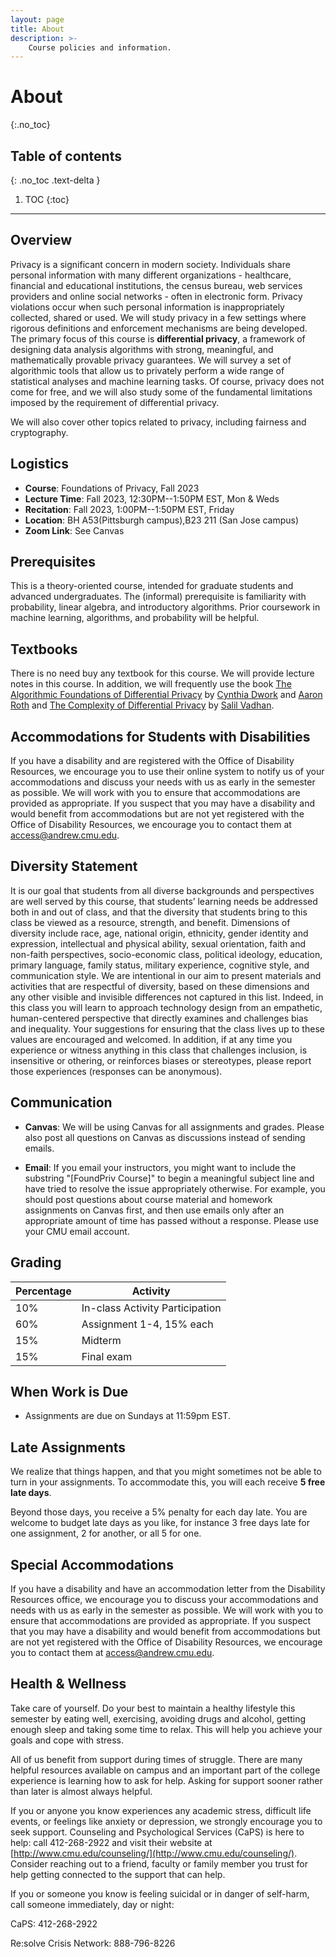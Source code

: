 ```yaml
---
layout: page
title: About
description: >-
    Course policies and information.
---
```


# About
{:.no_toc}

## Table of contents
{: .no_toc .text-delta }

1. TOC
{:toc}

---


## Overview

Privacy is a significant concern in modern society. Individuals share
personal information with many different organizations - healthcare,
financial and educational institutions, the census bureau, web
services providers and online social networks - often in electronic
form. Privacy violations occur when such personal information is
inappropriately collected, shared or used. We will study privacy in a
few settings where rigorous definitions and enforcement mechanisms are
being developed. The primary focus of this course is **differential
privacy**, a framework of designing data analysis algorithms with
strong, meaningful, and mathematically provable privacy guarantees. We
will survey a set of algorithmic tools that allow us to privately
perform a wide range of statistical analyses and machine learning
tasks. Of course, privacy does not come for free, and we will also
study some of the fundamental limitations imposed by the requirement
of differential privacy. 


We will also cover other topics related to privacy, including fairness
and cryptography.

## Logistics
- **Course**: Foundations of Privacy, Fall 2023
- **Lecture Time**: Fall 2023, 12:30PM--1:50PM EST, Mon & Weds
- **Recitation**: Fall 2023, 1:00PM--1:50PM EST, Friday
- **Location**: BH A53(Pittsburgh campus),B23 211 (San Jose campus)
- **Zoom Link**: See Canvas

## Prerequisites
This is a theory-oriented course, intended for graduate students and
advanced undergraduates. The (informal) prerequisite is familiarity
with probability, linear algebra, and introductory algorithms. Prior
coursework in machine learning, algorithms, and probability will be
helpful.

## Textbooks
There is no need buy any textbook for this course. We will provide
lecture notes in this course. In addition, we will frequently use the
book [The Algorithmic Foundations of Differential
Privacy](https://www.cis.upenn.edu/~aaroth/Papers/privacybook.pdf) by
[Cynthia
Dwork](https://www.microsoft.com/en-us/research/people/dwork/) and
[Aaron Roth](https://www.cis.upenn.edu/~aaroth/) and [The Complexity
of Differential
Privacy](https://privacytools.seas.harvard.edu/files/privacytools/files/complexityprivacy_1.pdf)
by [Salil Vadhan](https://salil.seas.harvard.edu/).


## Accommodations for Students with Disabilities
If you have a disability and are registered with the Office of
Disability Resources, we encourage you to use their online system to
notify us of your accommodations and discuss your needs with us as
early in the semester as possible. We will work with you to ensure
that accommodations are provided as appropriate. If you suspect that
you may have a disability and would benefit from accommodations but
are not yet registered with the Office of Disability Resources, we
encourage you to contact them at
[access@andrew.cmu.edu](access@andrew.cmu.edu).

## Diversity Statement
It is our goal that students from all diverse backgrounds and
perspectives are well served by this course, that students’ learning
needs be addressed both in and out of class, and that the diversity
that students bring to this class be viewed as a resource, strength,
and benefit. Dimensions of diversity include race, age, national
origin, ethnicity, gender identity and expression, intellectual and
physical ability, sexual orientation, faith and non-faith
perspectives, socio-economic class, political ideology, education,
primary language, family status, military experience, cognitive style,
and communication style. We are intentional in our aim to present
materials and activities that are respectful of diversity, based on
these dimensions and any other visible and invisible differences not
captured in this list. Indeed, in this class you will learn to
approach technology design from an empathetic, human-centered
perspective that directly examines and challenges bias and
inequality. Your suggestions for ensuring that the class lives up to
these values are encouraged and welcomed. In addition, if at any time
you experience or witness anything in this class that challenges
inclusion, is insensitive or othering, or reinforces biases or
stereotypes, please report those experiences (responses can be
anonymous).


## Communication

- **Canvas**: We will be using Canvas for all assignments and grades.
Please also post all questions on Canvas as discussions instead of
sending emails.

-  **Email**: If you email your instructors, you might want to include
  the substring "[FoundPriv Course]" to begin a meaningful subject
  line and have tried to resolve the issue appropriately
  otherwise. For example, you should post questions about course
  material and homework assignments on Canvas first, and then use
  emails only after an appropriate amount of time has passed without a
  response. Please use your CMU email account.





## Grading


Percentage | Activity  | 
------|-----|
10%| In-class Activity Participation|
60%| Assignment 1-4, 15% each|
15%| Midterm |
15%| Final exam |


## When Work is Due
- Assignments are due on Sundays at 11:59pm EST. 


## Late Assignments
We realize that things happen, and that you might sometimes not be
able to turn in your assignments. To accommodate this, you will each
receive **5 free late days**.

Beyond those days, you receive a 5% penalty for each day late.  You
are welcome to budget late days as you like, for instance 3 free days
late for one assignment, 2 for another, or all 5 for one.

## Special Accommodations
If you have a disability and have an accommodation letter from the
Disability Resources office, we encourage you to discuss your
accommodations and needs with us as early in the semester as
possible. We will work with you to ensure that accommodations are
provided as appropriate. If you suspect that you may have a disability
and would benefit from accommodations but are not yet registered with
the Office of Disability Resources, we encourage you to contact them
at [access@andrew.cmu.edu](mailto:access@andrew.cmu.edu).


## Health & Wellness
Take care of yourself. Do your best to maintain a healthy lifestyle
this semester by eating well, exercising, avoiding drugs and alcohol,
getting enough sleep and taking some time to relax. This will help you
achieve your goals and cope with stress.

All of us benefit from support during times of struggle. There are
many helpful resources available on campus and an important part of
the college experience is learning how to ask for help. Asking for
support sooner rather than later is almost always helpful.

If you or anyone you know experiences any academic stress, difficult
life events, or feelings like anxiety or depression, we strongly
encourage you to seek support. Counseling and Psychological Services
(CaPS) is here to help: call 412-268-2922 and visit their website at
[http://www.cmu.edu/counseling/](http://www.cmu.edu/counseling/). Consider
reaching out to a friend, faculty or family member you trust for help
getting connected to the support that can help.

If you or someone you know is feeling suicidal or in danger of
self-harm, call someone immediately, day or night:

CaPS: 412-268-2922

Re:solve Crisis Network: 888-796-8226
